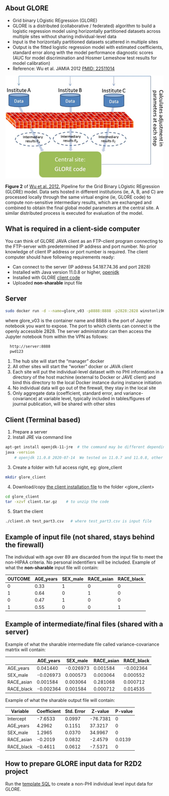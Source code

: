 ## About GLORE
* Grid binary LOgistic REgression (GLORE)
* GLORE is a distributed (collaborative / federated) algorithm to build a logistic regression model using horizontally partitioned datasets across multiple sites without sharing individual-level data
* Input is the horizontally partitioned datasets scattered in multiple sites
* Output is the fitted logistic regression model with estimated coefficients, standard error along with the model performance diagnostic scores (AUC for model discrimination and Hosmer Lemeshow test results for model calibration)
* Reference: Wu et al. JAMIA 2012 [PMID: 22511014](https://pubmed.ncbi.nlm.nih.gov/22511014/)


![Figure2](figure/Figure2WuAMIA2012.jpg)

**Figure 2** of [Wu et al. 2012.](https://pubmed.ncbi.nlm.nih.gov/22511014/) Pipeline for the Grid Binary LOgistic REgression (GLORE) model. Data sets hosted in different institutions (ie, A, B, and C) are processed locally through the same virtual engine (ie, GLORE code) to compute non-sensitive intermediary results, which are exchanged and combined to obtain the final global model parameters at the central site. A similar distributed process is executed for evaluation of the model.

## What is required in a client-side computer
You can think of GLORE JAVA client as an FTP-client program connecting to the FTP-server with predetermined IP address and port number. No prior knowledge of client IP address or port number is required. The client computer should have following requirements ready:
* Can connect to the server (IP address 54.187.74.36 and port 2828)
* Installed with Java version 11.0.8 or higher, [openjdk](https://openjdk.java.net/)
* Installed with GLORE [client code](GLORE_client/)
* Uploaded **non-sharable** input file 


## Server 
```bash
sudo docker run -d --name=glore_v03 -p8888:8888 -p2828:2828 winstonli96/glore:ver03
```
where glore_v03  is the container name and 8888 is the port of Jupyter notebook you want to expose. The port to which clients can connect is the openly accessible 2828. The server administrator can then access the Jupyter notebook from within the VPN as follows:
```bash
  http://server:8888
  pwd123
```

1. The hub site will start the “manager” docker
2. All other sites will start the “worker” docker or JAVA client
3. Each site will put the individual-level dataset with no PHI information in a directory of the host machine (external to Docker or JAVE client) and bind this directory to the local Docker instance during instance initiation
4. No individual data will go out of the firewall, they stay in the local site
5. Only aggregate data (coefficient, standard error, and variance-covariance) at variable level, typically included in tables/figures of journal publication, will be shared with other sites

## Client (Terminal based)
1. Prepare a server
2. Install JRE via command line
```bash
apt-get install openjdk-11-jre  # the command may be different depending on the OS
java -version
    # openjdk 11.0.8 2020-07-14  We tested on 11.0.7 and 11.0.8, other jrd-11 also shall work)
```
3. Create a folder with full access right, eg: glore_client
```bash
mkdir glore_client
```
4. Download/copy [the client installation file](https://drive.google.com/file/d/1SRL642QXzgFpp64HUwfpXfy6FwlfPm_S/view?usp=sharing) to the folder <glore_client>
```bash
cd glore_client
tar -xzvf client.tar.gz    # to unzip the code
```
5. Start the client
```bash
./client.sh test_part3.csv   # where test_part3.csv is input file
````

## Example of input file (not shared, stays behind the firewall)

The individual with age over 89 are discarded from the input file to meet the non-HIPAA criteria. No personal indentifiers will be included.
Example of what the **non-sharable** input file will contain:

| OUTCOME | AGE_years | SEX_male | RACE_asian | RACE_black |
| --------|-----------|----------| ---------- |------------|
|   0     | 0.33      |   1      |      0     |     0      |
|   1     | 0.64      |   0      |      1     |     0      |
|   0     | 0.47      |   1      |      0     |     0      |
|   1     | 0.55      |   0      |      0     |     1      |


## Example of intermediate/final files (shared with a server)

Example of what the sharable intermediate file called variance-covariance matrtix will contain:

|             | AGE_years   | SEX_male   | RACE_asian   | RACE_black   |
| ------------|-------------|------------| ------------ |--------------|
| AGE_years   |   0.041440  | -0.026973  |   0.001584   | -0.002364    |
| SEX_male    |  -0.026973  |  0.000573  |   0.003064   |  0.000552    |
| RACE_asian  |   0.001584  |  0.003064  |   0.281068   |  0.000712    |
| RACE_black  |  -0.002364  |  0.001584  |   0.000712   |  0.014535    |

Example of what the sharable output file will contain:

| Variable        | Coefficient | Std. Error | Z-value   | P-value |
| ----------------|-------------|------------| --------- |---------|
|   Intercept     |  -7.6533    | 0.0997     |  -76.7381 |    0    |
|   AGE_years     |   4.2962    | 0.1151     |  37.3217  |    0    |
|   SEX_male	  |   1.2965    | 0.0370     |	34.9967  |    0    |
|   RACE_asian    |  -0.2019    | 0.0832     |	-2.4579  | 0.0139  |
|   RACE_black    |  -0.4611    | 0.0612     |	-7.5371  |    0    |


## How to prepare GLORE input data for R2D2 project
Run the [template SQL](sql/template_query.sql) to create a non-PHI individual level input data for GLORE.


